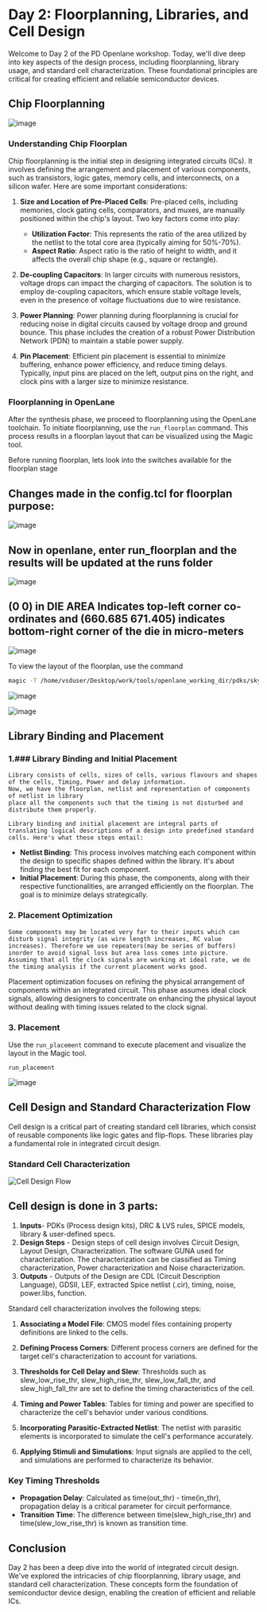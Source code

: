 # Day 2: Floorplanning, Libraries, and Cell Design

Welcome to Day 2 of the PD Openlane workshop. Today, we'll dive deep into key aspects of the design process, including floorplanning, library usage, and standard cell characterization. These foundational principles are critical for creating efficient and reliable semiconductor devices.

## Chip Floorplanning
![image](https://github.com/aaronghosh/pes_pd/assets/124378527/ef583074-b184-4270-aed7-e9e017e0e372)


### Understanding Chip Floorplan

Chip floorplanning is the initial step in designing integrated circuits (ICs). It involves defining the arrangement and placement of various components, such as transistors, logic gates, memory cells, and interconnects, on a silicon wafer. Here are some important considerations:

1. **Size and Location of Pre-Placed Cells**: Pre-placed cells, including memories, clock gating cells, comparators, and muxes, are manually positioned within the chip's layout. Two key factors come into play:
   - **Utilization Factor**: This represents the ratio of the area utilized by the netlist to the total core area (typically aiming for 50%-70%).
   - **Aspect Ratio**: Aspect ratio is the ratio of height to width, and it affects the overall chip shape (e.g., square or rectangle).

2. **De-coupling Capacitors**: In larger circuits with numerous resistors, voltage drops can impact the charging of capacitors. The solution is to employ de-coupling capacitors, which ensure stable voltage levels, even in the presence of voltage fluctuations due to wire resistance.

3. **Power Planning**: Power planning during floorplanning is crucial for reducing noise in digital circuits caused by voltage droop and ground bounce. This phase includes the creation of a robust Power Distribution Network (PDN) to maintain a stable power supply.

4. **Pin Placement**: Efficient pin placement is essential to minimize buffering, enhance power efficiency, and reduce timing delays. Typically, input pins are placed on the left, output pins on the right, and clock pins with a larger size to minimize resistance.

### Floorplanning in OpenLane

After the synthesis phase, we proceed to floorplanning using the OpenLane toolchain. To initiate floorplanning, use the `run_floorplan` command. This process results in a floorplan layout that can be visualized using the Magic tool.

Before running floorplan, lets look into the switches available for the floorplan stage

## Changes made in the config.tcl for floorplan purpose:
![image](https://github.com/aaronghosh/pes_pd/assets/124378527/35925fd5-acec-47f3-9ded-5c2c6bcbb8e7)

## Now in openlane, enter run_floorplan and the results will be updated at the runs folder
![image](https://github.com/aaronghosh/pes_pd/assets/124378527/9c3ac2c1-2ac4-462d-a6d2-66020954233e)


## (0 0) in DIE AREA Indicates top-left corner co-ordinates and (660.685 671.405) indicates bottom-right corner of the die in micro-meters
![image](https://github.com/aaronghosh/pes_pd/assets/124378527/ffed12de-c9c6-4cbf-bc15-79f7e404fe01)

To view the layout of the floorplan, use the command 

```bash
magic -T /home/vsduser/Desktop/work/tools/openlane_working_dir/pdks/sky130A/libs.tech/magic/sky130A.tech lef read ../../tmp/merged.lef def read picorv32a.floorplan.def &
```

![image](https://github.com/aaronghosh/pes_pd/assets/124378527/ffed12de-c9c6-4cbf-bc15-79f7e404fe01)

![image](https://github.com/aaronghosh/pes_pd/assets/124378527/bd20f182-a675-4d4f-9e45-2d174a802f58)

## Library Binding and Placement
### 1.### Library Binding and Initial Placement

    Library consists of cells, sizes of cells, various flavours and shapes of the cells, Timing, Power and delay information.
    Now, we have the floorplan, netlist and representation of components of netlist in library
    place all the components such that the timing is not disturbed and distribute them properly.

    Library binding and initial placement are integral parts of translating logical descriptions of a design into predefined standard cells. Here's what these steps entail:

- **Netlist Binding**: This process involves matching each component within the design to specific shapes defined within the library. It's about finding the best fit for each component.
- **Initial Placement**: During this phase, the components, along with their respective functionalities, are arranged efficiently on the floorplan. The goal is to minimize delays strategically.
### 2. Placement Optimization

    Some components may be located very far to their inputs which can disturb signal integrity (as wire length increases, RC value increases). Therefore we use repeaters(may be series of buffers) inorder to avoid signal loss but area loss comes into picture.
    Assuming that all the clock signals are working at ideal rate, we do the timing analysis if the current placement works good.

 Placement optimization focuses on refining the physical arrangement of components within an integrated circuit. This phase assumes ideal clock signals, allowing designers to concentrate on enhancing the physical layout without dealing with timing issues related to the clock signal.


### 3. Placement
Use the `run_placement` command to execute placement and visualize the layout in the Magic tool.
```
run_placement
```
![image](https://github.com/aaronghosh/pes_pd/assets/124378527/05225ee3-b985-4dbf-8825-ff1ed73c7710)


## Cell Design and Standard Characterization Flow

Cell design is a critical part of creating standard cell libraries, which consist of reusable components like logic gates and flip-flops. These libraries play a fundamental role in integrated circuit design.

### Standard Cell Characterization

![Cell Design Flow](insert_image_url_here)

 ## Cell design is done in 3 parts:

 1.   **Inputs**- PDKs (Process design kits), DRC & LVS rules, SPICE models, library & user-defined specs.
 2.   **Design Steps** - Design steps of cell design involves Circuit Design, Layout Design, Characterization. The software GUNA used for characterization. The characterization can be classified as Timing characterization, Power characterization and Noise characterization.
 3.   **Outputs** - Outputs of the Design are CDL (Circuit Description Language), GDSII, LEF, extracted Spice netlist (.cir), timing, noise, power.libs, function.

Standard cell characterization involves the following steps:

1. **Associating a Model File**: CMOS model files containing property definitions are linked to the cells.

2. **Defining Process Corners**: Different process corners are defined for the target cell's characterization to account for variations.

3. **Thresholds for Cell Delay and Slew**: Thresholds such as slew_low_rise_thr, slew_high_rise_thr, slew_low_fall_thr, and slew_high_fall_thr are set to define the timing characteristics of the cell.

4. **Timing and Power Tables**: Tables for timing and power are specified to characterize the cell's behavior under various conditions.

5. **Incorporating Parasitic-Extracted Netlist**: The netlist with parasitic elements is incorporated to simulate the cell's performance accurately.

6. **Applying Stimuli and Simulations**: Input signals are applied to the cell, and simulations are performed to characterize its behavior.

### Key Timing Thresholds

- **Propagation Delay**: Calculated as time(out_thr) - time(in_thr), propagation delay is a critical parameter for circuit performance.
- **Transition Time**: The difference between time(slew_high_rise_thr) and time(slew_low_rise_thr) is known as transition time.

## Conclusion

Day 2 has been a deep dive into the world of integrated circuit design. We've explored the intricacies of chip floorplanning, library usage, and standard cell characterization. These concepts form the foundation of semiconductor device design, enabling the creation of efficient and reliable ICs.

